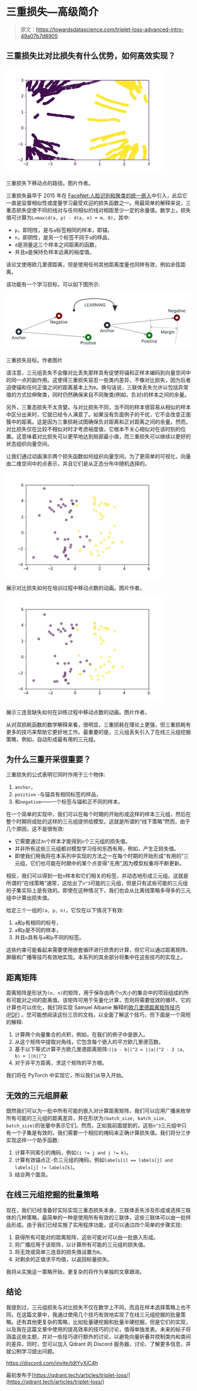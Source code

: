 # 三重损失—高级简介

> 原文：<https://towardsdatascience.com/triplet-loss-advanced-intro-49a07b7d8905>

## 三重损失比对比损失有什么优势，如何高效实现？

![](img/c7118fd1d12d34c25ddf7fc9c6c5f375.png)

三重损失下移动点的路径。图片作者。

三重损失最早于 2015 年在 [FaceNet:人脸识别和聚类的统一嵌入](https://arxiv.org/abs/1503.03832)中引入，此后它一直是监督相似性或度量学习最受欢迎的损失函数之一。用最简单的解释来说，三重态损失促使不同的线对与任何相似的线对相距至少一定的余量值。数学上，损失值可计算为`L=max(d(a, p) - d(a, n) + m, 0)`，其中:

*   `p`，即阳性，是与`a`标签相同的样本，即锚，
*   `n`，即阴性，是另一个标签不同于`a`的样品，
*   `d`是测量这三个样本之间距离的函数，
*   并且`m`是保持负样本远离的裕度值。

该论文使用欧几里德距离，但是使用任何其他距离度量也同样有效，例如余弦距离。

该功能有一个学习目标，可以如下图所示:

![](img/1901105f01e182c2b43a9cc999b5fa2d.png)

三重损失目标。作者图片

请注意，三元组丢失不会像对比丢失那样具有促使将锚和正样本编码到向量空间中的同一点的副作用。这使得三重损失容忍一些类内差异，不像对比损失，因为后者迫使锚和任何正值之间的距离基本上为`0`。换句话说，三联体丢失允许以包括异常值的方式拉伸聚类，同时仍然确保来自不同聚类(例如，负对)的样本之间的余量。

另外，三重态损失不太贪婪。与对比损失不同，当不同的样本很容易从相似的样本中区分出来时，它就已经令人满意了。如果没有负面例子的干扰，它不会改变正面簇中的距离。这是因为三重损耗试图确保负对距离和正对距离之间的余量。然而，对比损失仅在比较不相似对时才考虑裕度值，它根本不关心相似对在该时刻的位置。这意味着对比损失可以更早地达到局部最小值，而三重损失可以继续以更好的状态组织向量空间。

让我们通过动画演示两个损失函数如何组织向量空间。为了更简单的可视化，向量由二维空间中的点表示，并且它们是从正态分布中随机选择的。

![](img/404f41e53aca74bb264e0218ddef9b3d.png)

展示对比损失如何在培训过程中移动点数的动画。图片作者。

![](img/083199fb264f9c41da36af639aa6dda6.png)

展示三连音缺失如何在训练过程中移动点数的动画。图片作者。

从对双损耗函数的数学解释来看，很明显，三重损耗在理论上更强，但三重损耗有更多的技巧来帮助它更好地工作。最重要的是，三元组丢失引入了在线三元组挖掘策略，例如，自动形成最有用的三元组。

## 为什么三重开采很重要？

三重损失的公式表明它同时作用于三个物体:

1.  `anchor`，
2.  `positive` -与锚具有相同标签的样品，
3.  和`negative`——一个标签与锚和正不同的样本。

在一个简单的实现中，我们可以在每个时期的开始形成这样的样本三元组，然后在整个时期将成批的这样的三元组提供给模型。这就是所谓的“线下策略”然而，由于几个原因，这不是很有效:

*   它需要通过`3n`个样本才能得到`n`个三元组的损失值。
*   并非所有这些三元组都对模型学习任何东西有用，例如，产生正损失值。
*   即使我们用我将在本系列中实现的方法之一在每个时期的开始形成“有用的”三元组，它们也可能在时期中的某个点变得“无用”,因为模型权重将不断更新。

相反，我们可以得到一批`n`样本和它们相关的标签，并动态地形成三元组。这就是所谓的“在线策略”通常，这给出了`n^3`可能的三元组，但是只有这些可能的三元组的子集实际上是有效的。即使在这种情况下，我们也会从比离线策略多得多的三元组中计算出损失值。

给定三个一组的`(a, p, n)`，它仅在以下情况下有效:

1.  `a`和`p`有相同的标号，
2.  `a`和`p`是不同的样本，
3.  并且`n`具有与`a`和`p`不同的标签。

这些约束可能看起来需要使用嵌套循环进行昂贵的计算，但它可以通过距离矩阵、屏蔽和广播等技巧有效地实现。本系列的其余部分将集中在这些技巧的实现上。

## 距离矩阵

距离矩阵是形状为`(n, n)`的矩阵，用于保存由两个`n`大小的集合中的项目组成的所有可能对之间的距离值。该矩阵可用于矢量化计算，否则将需要低效的循环。它的计算也可以优化，我们将实现 Samuel Albanie 解释的[欧几里德距离矩阵技巧(PDF)](https://www.robots.ox.ac.uk/~albanie/notes/Euclidean_distance_trick.pdf) 。您可能想阅读这份三页的文档，以全面了解这个技巧，但下面是一个简短的解释:

1.  计算两个向量集合的点积，例如，在我们的例子中是嵌入。
2.  从这个矩阵中提取对角线，它包含每个嵌入的平方欧几里德范数。
3.  基于以下等式计算平方欧几里德距离矩阵:`||a - b||^2 = ||a||^2 - 2 ⟨a, b⟩ + ||b||^2`
4.  对于非平方距离，求这个矩阵的平方根。

我们将在 PyTorch 中实现它，所以我们从导入开始。

## 无效的三元组屏蔽

既然我们可以为一批中所有可能的嵌入对计算距离矩阵，我们可以应用广播来枚举所有可能的三元组的距离差异，并在形状为`(batch_size, batch_size, batch_size)`的张量中表示它们。然而，正如我前面提到的，这些`n^3`三元组中只有一个子集是有效的，我们需要一个相应的掩码来正确计算损失值。我们将分三步实现这样一个助手函数:

1.  计算不同索引的掩码，例如`(i != j and j != k)`。
2.  计算有效锚点正-负三元组的掩码，例如`labels[i] == labels[j] and labels[j] != labels[k]`。
3.  结合两个面具。

## 在线三元组挖掘的批量策略

现在，我们已经准备好实际实现三重态损失本身。三联体丢失涉及形成或选择三联体的几种策略，最简单的一种是使用所有有效的三联体，这些三联体可以由一批样品形成。由于我们已经实施了实用程序功能，这可以通过四个简单的步骤实现:

1.  获得所有可能对的距离矩阵，这些可能对可以由一批嵌入形成。
2.  将广播应用于该矩阵，以计算所有可能的三元组的损失值。
3.  将无效或简单三连音的损失值设置为`0`。
4.  对剩余的正值求平均值，以返回标量损失。

我将从实施这一策略开始，更复杂的将作为单独的文章跟进。

## 结论

我提到过，三元组损失与对比损失不仅在数学上不同，而且在样本选择策略上也不同，在这篇文章中，我通过使用几个技巧有效地实现了在线三元组挖掘的批量策略。还有其他更复杂的策略，比如批量硬挖掘和批量半硬挖掘，但是它们的实现，以及我在这篇文章中使用的提高效率的技巧的讨论，值得单独发表。未来的帖子将涵盖这些主题，并对一些技巧进行额外的讨论，以避免向量折叠并控制类内和类间的差异。同时，您可以加入 Qdrant 的 Discord 服务器，讨论、了解更多信息，并就公制学习提出问题。

<https://discord.com/invite/tdtYvXjC4h>  

最初发布于[https://qdrant.tech/articles/triplet-loss/](https://qdrant.tech/articles/triplet-loss/)
